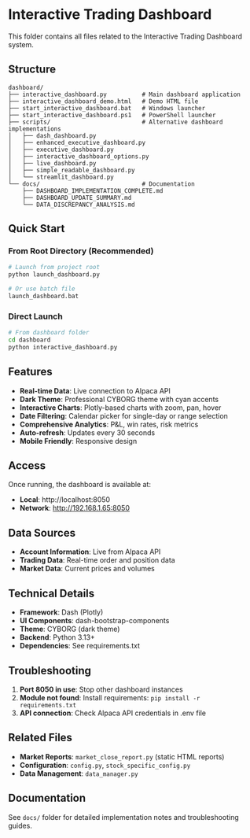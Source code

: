 # Interactive Trading Dashboard

This folder contains all files related to the Interactive Trading Dashboard system.

## Structure

```
dashboard/
├── interactive_dashboard.py          # Main dashboard application
├── interactive_dashboard_demo.html   # Demo HTML file
├── start_interactive_dashboard.bat   # Windows launcher
├── start_interactive_dashboard.ps1   # PowerShell launcher
├── scripts/                          # Alternative dashboard implementations
│   ├── dash_dashboard.py
│   ├── enhanced_executive_dashboard.py
│   ├── executive_dashboard.py
│   ├── interactive_dashboard_options.py
│   ├── live_dashboard.py
│   ├── simple_readable_dashboard.py
│   └── streamlit_dashboard.py
└── docs/                             # Documentation
    ├── DASHBOARD_IMPLEMENTATION_COMPLETE.md
    ├── DASHBOARD_UPDATE_SUMMARY.md
    └── DATA_DISCREPANCY_ANALYSIS.md
```

## Quick Start

### From Root Directory (Recommended)
```bash
# Launch from project root
python launch_dashboard.py

# Or use batch file
launch_dashboard.bat
```

### Direct Launch
```bash
# From dashboard folder
cd dashboard
python interactive_dashboard.py
```

## Features

- **Real-time Data**: Live connection to Alpaca API
- **Dark Theme**: Professional CYBORG theme with cyan accents
- **Interactive Charts**: Plotly-based charts with zoom, pan, hover
- **Date Filtering**: Calendar picker for single-day or range selection
- **Comprehensive Analytics**: P&L, win rates, risk metrics
- **Auto-refresh**: Updates every 30 seconds
- **Mobile Friendly**: Responsive design

## Access

Once running, the dashboard is available at:
- **Local**: http://localhost:8050
- **Network**: http://192.168.1.65:8050

## Data Sources

- **Account Information**: Live from Alpaca API
- **Trading Data**: Real-time order and position data
- **Market Data**: Current prices and volumes

## Technical Details

- **Framework**: Dash (Plotly)
- **UI Components**: dash-bootstrap-components
- **Theme**: CYBORG (dark theme)
- **Backend**: Python 3.13+
- **Dependencies**: See requirements.txt

## Troubleshooting

1. **Port 8050 in use**: Stop other dashboard instances
2. **Module not found**: Install requirements: `pip install -r requirements.txt`
3. **API connection**: Check Alpaca API credentials in .env file

## Related Files

- **Market Reports**: `market_close_report.py` (static HTML reports)
- **Configuration**: `config.py`, `stock_specific_config.py`
- **Data Management**: `data_manager.py`

## Documentation

See `docs/` folder for detailed implementation notes and troubleshooting guides.
